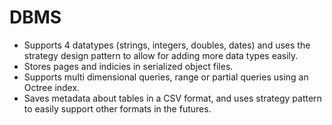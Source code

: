 # DBMS
- Supports 4 datatypes (strings, integers, doubles, dates) and uses the strategy design pattern to allow for adding more data types easily.
- Stores pages and indicies in serialized object files.
- Supports multi dimensional queries, range or partial queries using an Octree index.
- Saves metadata about tables in a CSV format, and uses strategy pattern to easily support other formats in the futures.
